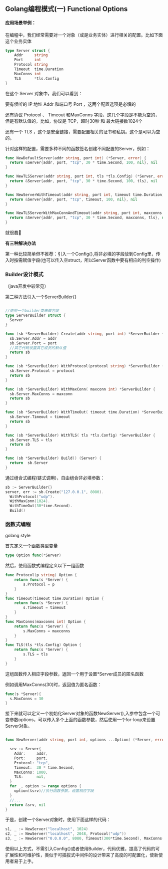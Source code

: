 ## Golang编程模式(一) Functional Options

#### 应用场景举例：

在编程中，我们经常需要对一个对象（或是业务实体）进行相关的配置。比如下面这个业务实体

```go
type Server struct {
    Addr     string
    Port     int
    Protocol string
    Timeout  time.Duration
    MaxConns int
    TLS      *tls.Config
}
```

在这个 Server 对象中，我们可以看到：

要有侦听的 IP 地址 Addr 和端口号 Port ，这两个配置选项是必填的

还有协议 Protocol 、 Timeout 和MaxConns 字段，这几个字段是不能为空的，但是有默认值的，比如，协议是 TCP，超时30秒 和 最大链接数1024个

还有一个 TLS ，这个是安全链接，需要配置相关的证书和私钥。这个是可以为空的。

针对这样的配置，需要多种不同的函数签名创建不同配置的Server，例如：

```go
func NewDefaultServer(addr string, port int) (*Server, error) {
  return &Server{addr, port, "tcp", 30 * time.Second, 100, nil}, nil
}

func NewTLSServer(addr string, port int, tls *tls.Config) (*Server, error) {
  return &Server{addr, port, "tcp", 30 * time.Second, 100, tls}, nil
}

func NewServerWithTimeout(addr string, port int, timeout time.Duration) (*Server, error) {
  return &Server{addr, port, "tcp", timeout, 100, nil}, nil
}

func NewTLSServerWithMaxConnAndTimeout(addr string, port int, maxconns int, timeout time.Duration, tls *tls.Config) (*Server, error) {
  return &Server{addr, port, "tcp", 30 * time.Second, maxconns, tls}, nil
}
```

就很蠢🤔

**有三种解决办法**

第一种比较简单但不推荐：引入一个Config{},将非必填的字段放到Config里，传入时按需赋值字段(也可以传入空struct，所以Server函数中要有相应的判空操作)

### Builder设计模式

（java开发中较常见）

第二种方法引入一个ServerBuilder{}

```go

//使用一个builder类来做包装
type ServerBuilder struct {
  Server
}

func (sb *ServerBuilder) Create(addr string, port int) *ServerBuilder {
  sb.Server.Addr = addr
  sb.Server.Port = port
  //其它代码设置其它成员的默认值
  return sb
}

func (sb *ServerBuilder) WithProtocol(protocol string) *ServerBuilder {
  sb.Server.Protocol = protocol 
  return sb
}

func (sb *ServerBuilder) WithMaxConn( maxconn int) *ServerBuilder {
  sb.Server.MaxConns = maxconn
  return sb
}

func (sb *ServerBuilder) WithTimeOut( timeout time.Duration) *ServerBuilder {
  sb.Server.Timeout = timeout
  return sb
}

func (sb *ServerBuilder) WithTLS( tls *tls.Config) *ServerBuilder {
  sb.Server.TLS = tls
  return sb
}

func (sb *ServerBuilder) Build() (Server) {
  return  sb.Server
}
```

通过组合式编程(链式调用)，自由组合非必填参数：

```go
sb := ServerBuilder{}
server, err := sb.Create("127.0.0.1", 8080).
  WithProtocol("udp").
  WithMaxConn(1024).
  WithTimeOut(30*time.Second).
  Build()
```

### 函数式编程

golang style

首先定义一个函数类型变量

```go
type Option func(*Server)
```

然后，使用函数式编程定义以下一组函数

```go
func Protocol(p string) Option {
    return func(s *Server) {
        s.Protocol = p
    }
}
func Timeout(timeout time.Duration) Option {
    return func(s *Server) {
        s.Timeout = timeout
    }
}
func MaxConns(maxconns int) Option {
    return func(s *Server) {
        s.MaxConns = maxconns
    }
}
func TLS(tls *tls.Config) Option {
    return func(s *Server) {
        s.TLS = tls
    }
}
```

这组函数传入相应字段参数，返回一个用于设置*Server成员的匿名函数

例如调用MaxConns(30)时，返回值为匿名函数：

```go
func(s *Server){
  s.MaxConns = 30
}
```

接下来就可以定义一个初始化Server对象的函数NewServer(),入参中包含一个可变参数options，可以传入多个上面的函数参数，然后使用一个for-loop来设置Server对象。

```go

func NewServer(addr string, port int, options ...Option) (*Server, error) {

  srv := Server{
    Addr:     addr,
    Port:     port,
    Protocol: "tcp",
    Timeout:  30 * time.Second,
    MaxConns: 1000,
    TLS:      nil,
  }
  for _, option := range options {
    option(&srv)//执行函数参数，设置相应字段
  }
  //...
  return &srv, nil
}
```

于是，创建一个Server对象时，使用下面这样的代码：

```go
s1, _ := NewServer("localhost", 1024)
s2, _ := NewServer("localhost", 2048, Protocol("udp"))
s3, _ := NewServer("0.0.0.0", 8080, Timeout(300*time.Second), MaxConns(1000))
```

使用以上方式，不需引入Config{}或者使用Builder，代码优雅，提高了代码的可扩展性和可维护性，类似于可插拔式中间件的设计带来了高度的可配置化，使新使用者易于上手。

